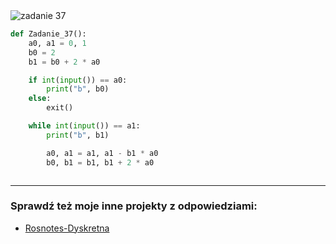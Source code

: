 <picture>
  <source srcset="../../srt/zbior_zadan/37.png" media="(prefers-color-scheme: light)">
  <source srcset="../../srt/zbior_zadan/black_37.png" media="(prefers-color-scheme: dark)">
  <img src="../../srt/zbior_zadan/black_37.png" alt="zadanie 37">
</picture>

```python
def Zadanie_37():
    a0, a1 = 0, 1
    b0 = 2
    b1 = b0 + 2 * a0

    if int(input()) == a0:
        print("b", b0)
    else:
        exit()

    while int(input()) == a1:
        print("b", b1)

        a0, a1 = a1, a1 - b1 * a0
        b0, b1 = b1, b1 + 2 * a0



```

---
### Sprawdź też moje inne projekty z odpowiedziami:
- [Rosnotes-Dyskretna](https://github.com/kamilGie/Rosnotes-Dyskretna)
